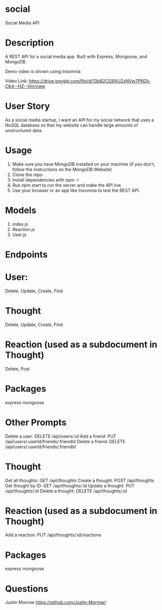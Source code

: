 # social

Social Media API

# Description

A REST API for a social media app. Built with Express, Mongoose, and MongoDB. 

Demo video is shown using Insomnia

Video Link: https://drive.google.com/file/d/13bB2Cl28XUZsNVw7PNZk-CK4--HZ--Vm/view

# User Story

As a social media startup, I want an API for my social network that uses a NoSQL database so that my website can handle large amounts of unstructured data.

# Usage

1. Make sure you have MongoDB installed on your machine (if you don't, follow the instructions on the MongoDB Website)
2. Clone the repo
3. Install dependencies with npm -i
4. Run npm start to run the server and make the API live
5. Use your browser or an app like Insomnia to test the REST API.

# Models

1. index.js
2. Reaction.js
3. User.js

# Endpoints

# User:

Delete, Update, Create, Find


# Thought

Delete, Update, Create, Find

# Reaction (used as a subdocument in Thought)

Delete, Post

# Packages

express
mongoose

# Other Prompts

Delete a user: DELETE /api/users/:id
Add a friend: PUT /api/users/:userId/friends/:friendId
Delete a friend: DELETE /api/users/:userId/friends/:friendId

# Thought

Get all thoughts: GET /api/thoughts
Create a thought: POST /api/thoughts
Get thought by ID: GET /api/thoughts/:id
Update a thought: PUT /api/thoughts/:id
Delete a thought: DELETE /api/thoughts/:id

# Reaction (used as a subdocument in Thought)

Add a reaction: PUT /api/thoughts/:id/reactions

# Packages

express
mongoose

# Questions

Justin Morrow
https://github.com/Justin-Morrow/
